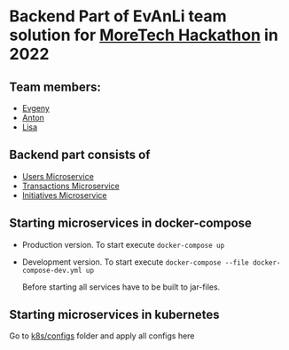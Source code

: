 # Backend Part of EvAnLi team solution for [MoreTech Hackathon](https://moretech.vtb.ru/) in 2022

## Team members:
* [Evgeny](https://www.linkedin.com/in/evgeny-shurupov/)
* [Anton](https://github.com/uskov-anton)
* [Lisa](https://www.behance.net/lisasavelieva)

## Backend part consists of 
* [Users Microservice](/users)
* [Transactions Microservice](/transactions)
* [Initiatives Microservice](/initiatives)

## Starting microservices in docker-compose
* Production version. To start execute `docker-compose up`  
  
* Development version. To start execute `docker-compose --file docker-compose-dev.yml up`

  Before starting all services have to be built to jar-files.

## Starting microservices in kubernetes
Go to [k8s/configs](k8s/configs) folder and apply all configs here